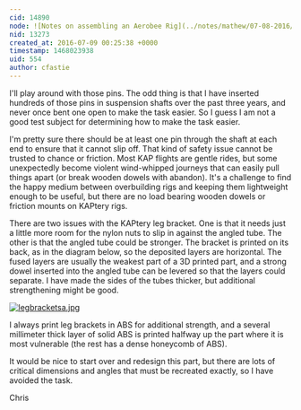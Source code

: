```yaml
---
cid: 14890
node: ![Notes on assembling an Aerobee Rig](../notes/mathew/07-08-2016/notes-on-assembling-an-aerobee-rig)
nid: 13273
created_at: 2016-07-09 00:25:38 +0000
timestamp: 1468023938
uid: 554
author: cfastie
---
```


I'll play around with those pins. The odd thing is that I have inserted hundreds of those pins in suspension shafts over the past three years, and never once bent one open to make the task easier. So I guess I am not a good test subject for determining how to make the task easier. 

I'm pretty sure there should be at least one pin through the shaft at each end to ensure that it cannot slip off. That kind of safety issue cannot be trusted to chance or friction. Most KAP flights are gentle rides, but some unexpectedly become violent wind-whipped journeys that can easily pull things apart (or break wooden dowels with abandon). It's a challenge to find the happy medium between overbuilding rigs and keeping them lightweight enough to be useful, but there are no load bearing wooden dowels or friction mounts on KAPtery rigs.

There are two issues with the KAPtery leg bracket. One is that it needs just a little more room for the nylon nuts to slip in against the angled tube. The other is that the angled tube could be stronger. The bracket is printed on its back, as in the diagram below, so the deposited layers are horizontal. The fused layers are usually the weakest part of a 3D printed part, and a strong dowel inserted into the angled tube can be levered so that the layers could separate. I have made the sides of the tubes thicker, but additional strengthening might be good. 

[![legbracketsa.jpg](//i.publiclab.org/system/images/photos/000/016/920/large/legbracketsa.jpg)](//i.publiclab.org/system/images/photos/000/016/920/original/legbracketsa.jpg)

I always print leg brackets in ABS for additional strength, and a several millimeter thick layer of solid ABS is printed halfway up the part where it is most vulnerable (the rest has a dense honeycomb of ABS). 

It would be nice to start over and redesign this part, but there are lots of critical dimensions and angles that must be recreated exactly, so I have avoided the task.

Chris

